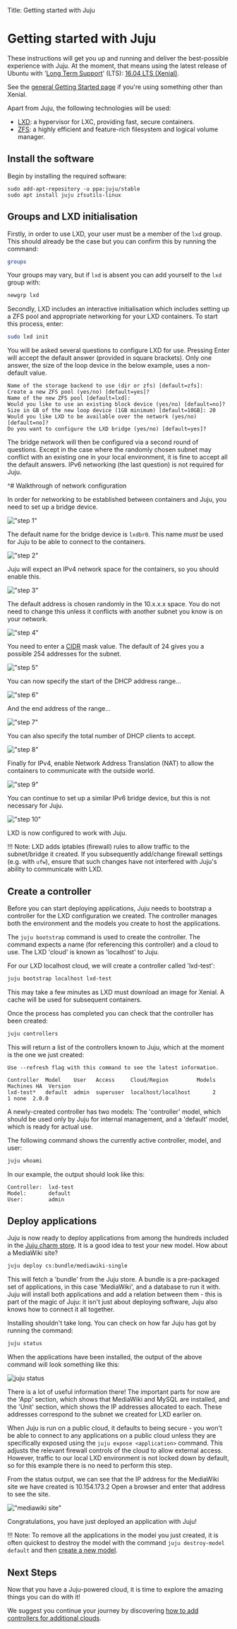 Title: Getting started with Juju

# Getting started with Juju 

These instructions will get you up and running and deliver the best-possible
experience with Juju. At the moment, that means using the latest release of
Ubuntu with '[Long Term Support][long-term-support]' (LTS): [16.04 LTS (Xenial)][Xenial-download].

See the [general Getting Started page][getting-started-general] if you're using
something other than Xenial.

Apart from Juju, the following technologies will be used:
   
- [LXD][LXD-upstream]: a hypervisor for LXC, providing fast, secure containers.
- [ZFS][ZFS-wiki]: a highly efficient and feature-rich filesystem and logical volume manager.


## Install the software

Begin by installing the required software:

```no-highlight
sudo add-apt-repository -u ppa:juju/stable
sudo apt install juju zfsutils-linux
```

## Groups and LXD initialisation 

Firstly, in order to use LXD, your user must be a member of the `lxd` group.
This should already be the case but you can confirm this by running the
command:

```bash
groups
```

Your groups may vary, but if `lxd` is absent you can add yourself to the `lxd`
group with:

```bash
newgrp lxd
```

Secondly, LXD includes an interactive initialisation which includes setting up
a ZFS pool and appropriate networking for your LXD containers. To start this
process, enter:

```bash
sudo lxd init
```

You will be asked several questions to configure LXD for use. Pressing Enter
will accept the default answer (provided in square brackets). Only one answer,
the size of the loop device in the below example, uses a non-default value.

```no-highlight
Name of the storage backend to use (dir or zfs) [default=zfs]: 
Create a new ZFS pool (yes/no) [default=yes]? 
Name of the new ZFS pool [default=lxd]:
Would you like to use an existing block device (yes/no) [default=no]? 
Size in GB of the new loop device (1GB minimum) [default=10GB]: 20
Would you like LXD to be available over the network (yes/no) [default=no]? 
Do you want to configure the LXD bridge (yes/no) [default=yes]?
```

The bridge network will then be configured via a second round of questions.
Except in the case where the randomly chosen subnet may conflict with an
existing one in your local environment, it is fine to accept all the default
answers. IPv6 networking (the last question) is not required for Juju.

^# Walkthrough of network configuration  

   In order for networking to be established between containers and Juju, you 
   need to set up a bridge device.

   !["step 1"](./media/juju-lxd-config001.png)

   The default name for the bridge device is `lxdbr0`. This name _must_ be used 
   for Juju to be able to connect to the containers.
   
   !["step 2"](./media/juju-lxd-config002.png)
   
   Juju will expect an IPv4 network space for the containers, so you should 
   enable this.
   
   !["step 3"](./media/juju-lxd-config003.png)
   
   The default address is chosen randomly in the 10.x.x.x space. You do not 
   need to change this unless it conflicts with another subnet you know is on
   your network.
   
   !["step 4"](./media/juju-lxd-config004.png)
   
   You need to enter a [CIDR](https://tools.ietf.org/html/rfc4632) mask value. 
   The default of 24 gives you a possible 254 addresses for the subnet.
   
   !["step 5"](./media/juju-lxd-config005.png)
   
   You can now specify the start of the DHCP address range...
   
   !["step 6"](./media/juju-lxd-config006.png)
   
   And the end address of the range...
   
   !["step 7"](./media/juju-lxd-config007.png)
   
   You can also specify the total number of DHCP clients to accept.
   
   !["step 8"](./media/juju-lxd-config008.png)
   
   Finally for IPv4, enable Network Address Translation (NAT) to allow the
   containers to communicate with the outside world.
   
   !["step 9"](./media/juju-lxd-config009.png)
   
   You can continue to set up a similar IPv6 bridge device, but this is not 
   necessary for Juju.
   
   !["step 10"](./media/juju-lxd-config010.png)
   
LXD is now configured to work with Juju.

!!! Note: LXD adds iptables (firewall) rules to allow traffic to the
subnet/bridge it created. If you subsequently add/change firewall settings
(e.g. with `ufw`), ensure that such changes have not interfered with Juju's
ability to communicate with LXD.

## Create a controller

Before you can start deploying applications, Juju needs to bootstrap a
controller for the LXD configuration we created. The controller manages
both the environment and the models you create to host the applications.

The `juju bootstrap` command is used to create the controller. The command
expects a name (for referencing this controller) and a cloud to use. The LXD
'cloud' is known as 'localhost' to Juju.

For our LXD localhost cloud, we will create a controller called 'lxd-test':

```bash
juju bootstrap localhost lxd-test
```

This may take a few minutes as LXD must download an image for Xenial. A cache
will be used for subsequent containers.

Once the process has completed you can check that the controller has been
created:

```bash
juju controllers 
```

This will return a list of the controllers known to Juju, which at the moment is
the one we just created:
  
```no-highlight
Use --refresh flag with this command to see the latest information.

Controller  Model    User   Access     Cloud/Region         Models  Machines HA  Version
lxd-test*   default  admin  superuser  localhost/localhost       2         1 none  2.0.0
```

A newly-created controller has two models: The 'controller' model, which should
be used only by Juju for internal management, and a 'default' model, which is
ready for actual use.

The following command shows the currently active controller, model, and user:

```bash 
juju whoami
```

In our example, the output should look like this:

```no-highlight
Controller:  lxd-test
Model:       default
User:        admin
```

## Deploy applications

Juju is now ready to deploy applications from among the hundreds included in
the [Juju charm store][charm store]. It is a good idea to test your new model.
How about a MediaWiki site?

```bash
juju deploy cs:bundle/mediawiki-single
```

This will fetch a 'bundle' from the Juju store. A bundle is a pre-packaged set
of applications, in this case 'MediaWiki', and a database to run it 
with. Juju will install both applications and add a relation between them - 
this is part of the magic of Juju: it isn't just about deploying software, Juju 
also knows how to connect it all together.

Installing shouldn't take long. You can check on how far Juju has got by running
the command:
 
```bash
juju status
```

When the applications have been installed, the output of the above command will
look something like this:

![juju status](./media/juju-mediawiki-status.png)

There is a lot of useful information there! The important parts for now are
the 'App' section, which shows that MediaWiki and MySQL are installed, and the
'Unit' section, which shows the IP addresses allocated to each. These addresses
correspond to the subnet we created for LXD earlier on.

When Juju is run on a public cloud, it defaults to being secure - you won't be
able to connect to any applications on a public cloud unless they are
specifically exposed using the `juju expose <application>` command. This
adjusts the relevant firewall controls of the cloud to allow external access.
However, traffic to our local LXD environment is not locked down by default, so
for this example there is no need to perform this step.

From the status output, we can see that the IP address for the MediaWiki
site we have created is 10.154.173.2 Open a browser and enter that address 
to see the site.

!["mediawiki site"](./media/juju-mediawiki-site.png)

Congratulations, you have just deployed an application with Juju!

!!! Note: To remove all the applications in the model you just created, it is 
often quickest to destroy the model with the command 
`juju destroy-model default` and then [create a new model][models].


## Next Steps

Now that you have a Juju-powered cloud, it is time to explore the amazing
things you can do with it! 

We suggest you continue your journey by discovering 
[how to add controllers for additional clouds][tut-cloud].

[long-term-support]: https://wiki.ubuntu.com/LTS "Long Term Support"
[tut-cloud]: ./tut-google.html
[clouds]: ./clouds.html  "Configuring Juju Clouds"
[charm store]: https://jujucharms.com "Juju Charm Store"
[releases]: reference-releases.html 
[keygen]: ./getting-started-keygen-win.html "How to generate an SSH key with Windows"
[concepts]: ./juju-concepts.html "Juju concepts"
[charms]: ./charms.html
[models]: ./models.html
[Xenial-download]: http://www.ubuntu.com/download/ "Xenial download"
[getting-started-general]: ./getting-started-general.html "general Getting Started"
[LXD-upstream]: https://linuxcontainers.org/lxd/ "LXD upstream"
[ZFS-wiki]: https://wiki.ubuntu.com/ZFS "ZFS Ubuntu wiki"
